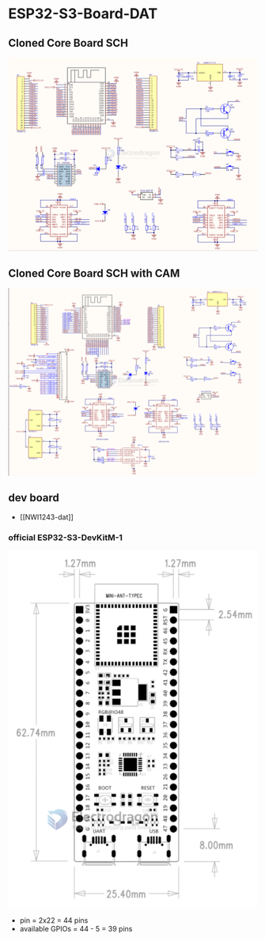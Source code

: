 
# ESP32-S3-Board-DAT

## Cloned Core Board SCH 

![](2025-01-06-15-26-25.png)

## Cloned Core Board SCH with CAM 

![](2025-01-06-15-50-00.png)


## dev board 

- [[NWI1243-dat]]

###  official ESP32-S3-DevKitM-1

![](2023-12-01-15-32-07.png)

- pin = 2x22 = 44 pins 
- available GPIOs = 44 - 5 = 39 pins 

